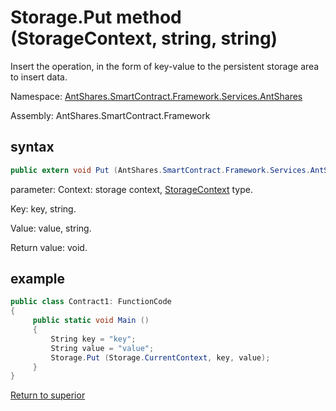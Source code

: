 # Storage.Put method (StorageContext, string, string)

Insert the operation, in the form of key-value to the persistent storage area to insert data.

Namespace: [AntShares.SmartContract.Framework.Services.AntShares](../../AntShares.md)

Assembly: AntShares.SmartContract.Framework

## syntax

```c#
public extern void Put (AntShares.SmartContract.Framework.Services.AntShares.StorageContext context, string key, string value)
```

parameter:
Context: storage context, [StorageContext](../StorageContex.md) type.

Key: key, string.

Value: value, string.

Return value: void.

## example

```c#
public class Contract1: FunctionCode
{
     public static void Main ()
     {
         String key = "key";
         String value = "value";
         Storage.Put (Storage.CurrentContext, key, value);
     }
}
```



[Return to superior](../Storage.md)
